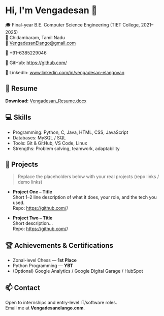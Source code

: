 # Hi, I'm Vengadesan 👋

🎓 Final-year B.E. Computer Science Engineering (TIET College, 2021–2025)  
📍 Chidambaram, Tamil Nadu  
📧 VengadesanElango@gmail.com 

📱 +91-6385229046 

🔗 GitHub: https://github.com/<your-username>  

🔗 LinkedIn: www.linkedin.com/in/vengadesan-elangovan<your-handle>


## 📂 Resume
**Download:** [Vengadesan_Resume.docx](./Vengadesan_Resume.docx)

## 💻 Skills
- Programming: Python, C, Java, HTML, CSS, JavaScript
- Databases: MySQL / SQL
- Tools: Git & GitHub, VS Code, Linux
- Strengths: Problem solving, teamwork, adaptability

## 🚀 Projects
> Replace the placeholders below with your real projects (repo links / demo links)

- **Project One – Title**  
  Short 1–2 line description of what it does, your role, and the tech you used.  
  Repo: https://github.com/<your-username>/<repo-name>

- **Project Two – Title**  
  Short description…  
  Repo: https://github.com/<your-username>/<repo-name>

## 🏆 Achievements & Certifications
- Zonal-level Chess — **1st Place**
- Python Programming — **YBT**
- (Optional) Google Analytics / Google Digital Garage / HubSpot

## 📫 Contact
Open to internships and entry-level IT/software roles.  
Email me at **Vengadesanelango.com**.
